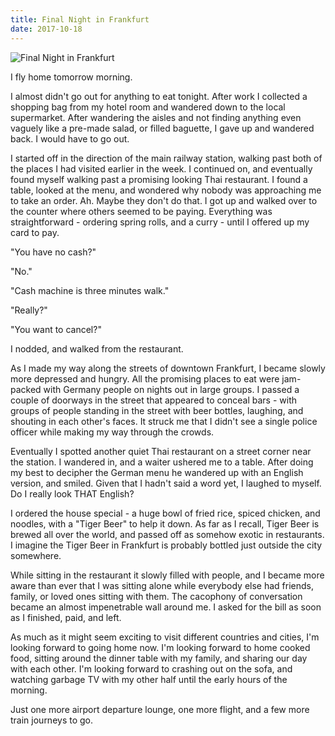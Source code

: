 ```yaml
---
title: Final Night in Frankfurt
date: 2017-10-18
---
```


![Final Night in Frankfurt](https://source.unsplash.com/FHnnjk1Yj7Y/1600x900)

I fly home tomorrow morning.

I almost didn't go out for anything to eat tonight. After work I collected a shopping bag from my hotel room and wandered down to the local supermarket. After wandering the aisles and not finding anything even vaguely like a pre-made salad, or filled baguette, I gave up and wandered back. I would have to go out.

I started off in the direction of the main railway station, walking past both of the places I had visited earlier in the week. I continued on, and eventually found myself walking past a promising looking Thai restaurant. I found a table, looked at the menu, and wondered why nobody was approaching me to take an order. Ah. Maybe they don't do that. I got up and walked over to the counter where others seemed to be paying. Everything was straightforward - ordering spring rolls, and a curry - until I offered up my card to pay.

"You have no cash?"

"No."

"Cash machine is three minutes walk."

"Really?"

"You want to cancel?"

I nodded, and walked from the restaurant.

As I made my way along the streets of downtown Frankfurt, I became slowly more depressed and hungry. All the promising places to eat were jam-packed with Germany people on nights out in large groups. I passed a couple of doorways in the street that appeared to conceal bars - with groups of people standing in the street with beer bottles, laughing, and shouting in each other's faces. It struck me that I didn't see a single police officer while making my way through the crowds.

Eventually I spotted another quiet Thai restaurant on a street corner near the station. I wandered in, and a waiter ushered me to a table. After doing my best to decipher the German menu he wandered up with an English version, and smiled. Given that I hadn't said a word yet, I laughed to myself. Do I really look THAT English?

I ordered the house special - a huge bowl of fried rice, spiced chicken, and noodles, with a "Tiger Beer" to help it down. As far as I recall, Tiger Beer is brewed all over the world, and passed off as somehow exotic in restaurants. I imagine the Tiger Beer in Frankfurt is probably bottled just outside the city somewhere.

While sitting in the restaurant it slowly filled with people, and I became more aware than ever that I was sitting alone while everybody else had friends, family, or loved ones sitting with them. The cacophony of conversation became an almost impenetrable wall around me. I asked for the bill as soon as I finished, paid, and left.

As much as it might seem exciting to visit different countries and cities, I'm looking forward to going home now. I'm looking forward to home cooked food, sitting around the dinner table with my family, and sharing our day with each other. I'm looking forward to crashing out on the sofa, and watching garbage TV with my other half until the early hours of the morning.

Just one more airport departure lounge, one more flight, and a few more train journeys to go.
